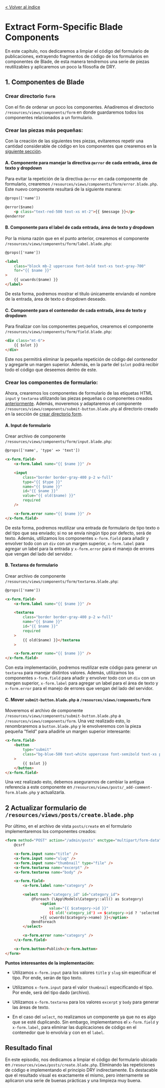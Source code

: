[< Volver al índice](/docs/readme.md)

# Extract Form-Specific Blade Components

En este capítulo, nos dedicaremos a limpiar el código del formulario de publicaciones, extrayendo fragmentos de código de los formularios en componentes de Blade, de esta manera tendremos una serie de piezas reutilizables y aplicaremos un poco la filosofía de DRY.

## 1. Componentes de Blade

### Crear directorio `form`

Con el fin de ordenar un poco los componentes. Añadiremos el directorio `/resources/views/components/form` en donde guardaremos todos los componentes relacionados a un formulario.

### Crear las piezas más pequeñas:

Con la creación de las siguientes tres piezas, evitaremos repetir una cantidad considerable de código en los componentes que crearemos en la [siguiente sección](#crear-los-componentes-de-formulario).

#### A. Componente para manejar la directiva `@error` de cada entrada, área de texto y dropdown

Para evitar la repetición de la directiva `@error` en cada componente de formulario, crearemos `/resources/views/components/form/error.blade.php`. Este nuevo componente resultará de la siguiente manera:

```html
@props(['name']) 

@error($name)
    <p class="text-red-500 text-xs mt-2">{{ $message }}</p>
@enderror
```

#### B. Componente para el label de cada entrada, área de texto y dropdown

Por la misma razón que en el punto anterior, crearemos el componente `/resources/views/components/form/label.blade.php`:

```html
@props(['name'])

<label
    class="block mb-2 uppercase font-bold text-xs text-gray-700"
    for="{{ $name }}"
>
    {{ ucwords($name) }}
</label>
```

De esta forma, podremos mostrar el título únicamente enviando el nombre de la entrada, área de texto o dropdown deseado.

#### C. Componente para el contenedor de cada entrada, área de texto y dropdown

Para finalizar con los componentes pequeños, crearemos el componente `/resources/views/components/form/field.blade.php`:

```html
<div class="mt-6">
    {{ $slot }}
</div>
```

Este nos permitirá eliminar la pequeña repetición de código del contenedor y agregarle un margen superior. Además, en la parte del `$slot` podrá recibir todo el código que deseemos dentro de este.

### Crear los componentes de formulario:

Ahora, crearemos los componentes de formulario de las etiquetas HTML `input` y `textarea` utilizando las piezas pequeñas o componentes creados [anteriormente](#crear-las-piezas-más-pequeñas). Además, moveremos y adaptaremos el componente `/resources/views/components/submit-button.blade.php` al directorio creado en la sección de [crear directorio form](#crear-directorio-form).

#### A. Input de formulario

Crear archivo de componente `/resources/views/components/form/input.blade.php`:

```html
@props(['name', 'type' => 'text'])

<x-form.field>
    <x-form.label name="{{ $name }}" />

    <input
        class="border border-gray-400 p-2 w-full"
        type="{{ $type }}"
        name="{{ $name }}"
        id="{{ $name }}"
        value="{{ old($name) }}"
        required
    />

    <x-form.error name="{{ $name }}" />
</x-form.field>
```

De esta forma, podremos reutilizar una entrada de formulario de tipo texto o del tipo que sea enviado; si no se envía ningún tipo por defecto, será de texto. Además, utilizamos los componentes `x-form.field` para añadir y envolver todo con un `div` con un margen superior, `x-form.label` para agregar un label para la entrada y `x-form.error` para el manejo de errores que vengan del lado del servidor.

#### B. Textarea de formulario

Crear archivo de componente `/resources/views/components/form/textarea.blade.php`:

```html
@props(['name'])

<x-form.field>
    <x-form.label name="{{ $name }}" />

    <textarea
        class="border border-gray-400 p-2 w-full"
        name="{{ $name }}"
        id="{{ $name }}"
        required
    >
        {{ old($name) }}</textarea
    >

    <x-form.error name="{{ $name }}" />
</x-form.field>
```

Con esta implementación, podremos reutilizar este código para generar un `textarea` para manejar distintos valores. Además, utilizamos los componentes `x-form.field` para añadir y envolver todo con un `div` con un margen superior, `x-form.label` para agregar un label para el área de texto y `x-form.error` para el manejo de errores que vengan del lado del servidor.

#### C. Mover `submit-button.blade.php` a `/resources/views/components/form`

Moveremos el archivo de componente `/resources/views/components/submit-button.blade.php` a `/resources/views/components/form`. Una vez realizado esto, lo renombraremos a `button.blade.php` y le envolveremos con la pieza pequeña "field" para añadirle un margen superior interesante:

```html
<x-form.field>
    <button
        type="submit"
        class="bg-blue-500 text-white uppercase font-semibold text-xs py-2 px-10 rounded-2xl hover:bg-blue-600"
    >
        {{ $slot }}
    </button>
</x-form.field>
```

Una vez realizado esto, debemos asegurarnos de cambiar la antigua referencia a este componente en `/resources/views/posts/_add-comment-form.blade.php` y actualizarla.

## 2 Actualizar formulario de `/resources/views/posts/create.blade.php`

Por último, en el archivo de vista `posts/create` en el formulario implementaremos los componentes creados:

```html
<form method="POST" action="/admin/posts" enctype="multipart/form-data">
    @csrf

    <x-form.input name="title" />
    <x-form.input name="slug" />
    <x-form.input name="thumbnail" type="file" />
    <x-form.textarea name="excerpt" />
    <x-form.textarea name="body" />

    <x-form.field>
        <x-form.label name="category" />

        <select name="category_id" id="category_id">
            @foreach (\App\Models\Category::all() as $category)
                <option
                    value="{{ $category->id }}"
                    {{ old('category_id') == $category->id ? 'selected' : '' }}
                >{{ ucwords($category->name) }}</option>
            @endforeach
        </select>

        <x-form.error name="category" />
    </x-form.field>

    <x-form.button>Publish</x-form.button>
</form>
```

**Puntos interesantes de la implementación:**

-   Utilizamos `x-form.input` para los valores `title` y `slug` sin especificar el tipo. Por ende, serán de tipo texto.

-   Utilizamos `x-form.input` para el valor `thumbnail` especificando el tipo. Por ende, será del tipo dado (archivo).

-   Utilizamos `x-form.textarea` para los valores `excerpt` y `body` para generar las áreas de texto.

-   En el caso del `select`, no realizamos un componente ya que no es algo que se esté duplicando. Sin embargo, implementamos el `x-form.field` y `x-form.label`, para eliminar las duplicaciones de código en el contenedor que lo envolvía y con en el `label`.

## Resultado final

En este episodio, nos dedicamos a limpiar el código del formulario ubicado en `/resources/views/posts/create.blade.php`. Eliminando las repeticiones de código e implementando el principio DRY indirectamente. Es destacable que el resultado visual es exactamente el mismo, pero internamente se aplicaron una serie de buenas prácticas y una limpieza muy buena.
